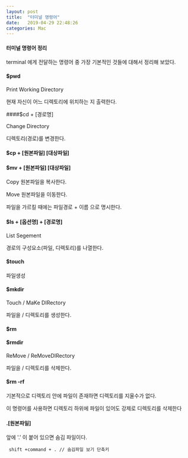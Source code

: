 ```yaml
---
layout: post
title:  "터미널 명령어"
date:   2019-04-29 22:48:26
categories: Mac
---
```




#### 터미널 명령어 정리

terminal 에게 전달하는 명령어 중 가장 기본적인 것들에 대해서 정리해 보았다.



#### **$pwd** 

Print Working Directory

현재 자신이 어느 디렉토리에 위치하는 지 출력한다.



####$cd + [경로명]

Change Directory

디렉토리(경로)를 변경한다.



#### **$cp + [원본파일] [대상파일]** 

#### **$mv + [원본파일] [대상파일]** 

Copy 원본파일을 복사한다.

Move 원본파일을 이동한다.

파일을 가르킬 때에는 파일경로 + 이름 으로 명시한다.



#### **$ls + [옵션명] + [경로명]** 

List Segement

경로의 구성요소(파일, 디렉토리)를 나열한다.



#### $touch 

파일생성



#### $mkdir

Touch / MaKe DIRectory

파일을 / 디렉토리를 생성한다.



#### $rm 

#### $rmdir

ReMove / ReMoveDIRectory

파일을 / 디렉토리를 삭제한다.

#### $rm -rf

기본적으로 디렉토리 안에 파일이 존재하면 디렉토리를 지울수가 없다.

이 명령어를 사용하면 디렉토리 하위에 파일이 있어도 강제로 디렉토리를 삭제한다



#### .[원본파일]

앞에 '.' 이 붙어 있으면 숨김 파일이다.

~~~
 shift +command + . // 숨김파일 보기 단축키
~~~

